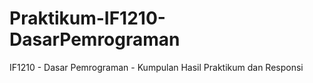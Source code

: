 # Praktikum-IF1210-DasarPemrograman
IF1210 - Dasar Pemrograman - Kumpulan Hasil Praktikum dan Responsi
